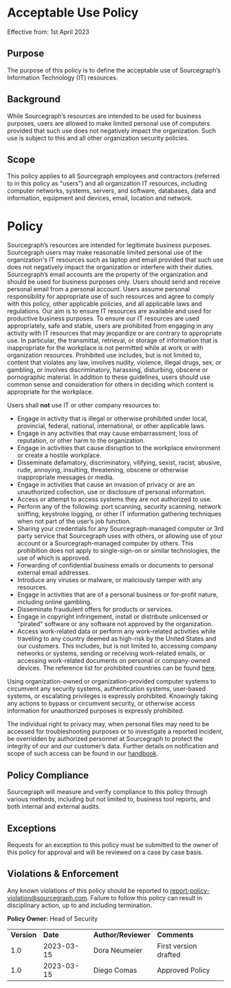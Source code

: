 # Acceptable Use Policy

Effective from: 1st April 2023

## Purpose

The purpose of this policy is to define the acceptable use of Sourcegraph’s Information Technology (IT) resources.

## Background

While Sourcegraph’s resources are intended to be used for business purposes, users are allowed to make limited personal use of computers provided that such use does not negatively impact the organization. Such use is subject to this and all other organization security policies.

## Scope

This policy applies to all Sourcegraph employees and contractors (referred to in this policy as "users") and all organization IT resources, including computer networks, systems, servers, and software, databases, data and information, equipment and devices, email, location and network.

# Policy

Sourcegraph’s resources are intended for legitimate business purposes.
Sourcegraph users may make reasonable limited personal use of the organization's IT resources such as laptop and email provided that such use does not negatively impact the organization or interfere with their duties.
Sourcegraph’s email accounts are the property of the organization and should be used for business purposes only. Users should send and receive personal email from a personal account.
Users assume personal responsibility for appropriate use of such resources and agree to comply with this policy, other applicable policies, and all applicable laws and regulations.
Our aim is to ensure IT resources are available and used for productive business purposes. To ensure our IT resources are used appropriately, safe and stable, users are prohibited from engaging in any activity with IT resources that may jeopardize or are contrary to appropriate use. In particular, the transmittal, retrieval, or storage of information that is inappropriate for the workplace is not permitted while at work or with organization resources. Prohibited use includes, but is not limited to, content that violates any law, involves nudity, violence, illegal drugs, sex, or gambling, or involves discriminatory, harassing, disturbing, obscene or pornographic material. In addition to these guidelines, users should use common sense and consideration for others in deciding which content is appropriate for the workplace.

Users shall **not** use IT or other company resources to:

- Engage in activity that is illegal or otherwise prohibited under local, provincial, federal, national, international, or other applicable laws.
- Engage in any activities that may cause embarrassment, loss of reputation, or other harm to the organization.
- Engage in activities that cause disruption to the workplace environment or create a hostile workplace.
- Disseminate defamatory, discriminatory, vilifying, sexist, racist, abusive, rude, annoying, insulting, threatening, obscene or otherwise inappropriate messages or media.
- Engage in activities that cause an invasion of privacy or are an unauthorized collection, use or disclosure of personal information.
- Access or attempt to access systems they are not authorized to use.
- Perform any of the following: port scanning, security scanning, network sniffing, keystroke logging, or other IT information gathering techniques when not part of the user’s job function.
- Sharing your credentials for any Sourcegraph-managed computer or 3rd party service that Sourcegraph uses with others, or allowing use of your account or a Sourcegraph-managed computer by others. This prohibition does not apply to single-sign-on or similar technologies, the use of which is approved.
- Forwarding of confidential business emails or documents to personal external email addresses.
- Introduce any viruses or malware, or maliciously tamper with any resources.
- Engage in activities that are of a personal business or for-profit nature, including online gambling.
- Disseminate fraudulent offers for products or services.
- Engage in copyright infringement, install or distribute unlicensed or "pirated" software or any software not approved by the organization.
- Access work-related data or perform any work-related activities while traveling to any country deemed as high-risk by the United States and our customers. This includes, but is not limited to, accessing company networks or systems, sending or receiving work-related emails, or accessing work-related documents on personal or company-owned devices. The reference list for prohibited countries can be found [here](../../benefits-pay-perks/benefits-perks/nomad-life.md).

Using organization-owned or organization-provided computer systems to circumvent any security systems, authentication systems, user-based systems, or escalating privileges is expressly prohibited. Knowingly taking any actions to bypass or circumvent security, or otherwise access information for unauthorized purposes is expressly prohibited.

The individual right to privacy may, when personal files may need to be accessed for troubleshooting purposes or to investigate a reported incident, be overridden by authorized personnel at Sourcegraph to protect the integrity of our and our customer’s data. Further details on notification and scope of such access can be found in our [handbook](../../departments/tech-ops/process/team_device_usage_privacy.md).

## Policy Compliance

Sourcegraph will measure and verify compliance to this policy through various methods, including but not limited to, business tool reports, and both internal and external audits.

## Exceptions

Requests for an exception to this policy must be submitted to the owner of this policy for approval and will be reviewed on a case by case basis.

## Violations & Enforcement

Any known violations of this policy should be reported to report-policy-violation@sourcegraph.com. Failure to follow this policy can result in disciplinary action, up to and including termination.

**Policy Owner:** Head of Security

<table>
  <tr>
   <td><strong>Version</strong>
   </td>
   <td><strong>Date</strong>
   </td>
   <td><strong>Author/Reviewer</strong>
   </td>
   <td><strong>Comments</strong>
   </td>
  </tr>
  <tr>
   <td>1.0
   </td>
   <td>2023-03-15
   </td>
   <td>Dora Neumeier
   </td>
   <td>First version drafted
   </td>
  </tr>
  <tr>
   <td>1.0
   </td>
   <td>2023-03-15
   </td>
   <td>Diego Comas
   </td>
   <td>Approved Policy
   </td>
  </tr>
</table>
